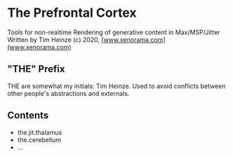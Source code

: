 # The Prefrontal Cortex
Tools for non-realtime Rendering of generative content in Max/MSP/Jitter
Written by Tim Heinze (c) 2020, [www.xenorama.com](www.xenorama.com)

## "THE" Prefix
THE are somewhat my initials: Tim Heinze.
Used to avoid conflicts between other people's abstractions and externals.

## Contents
* the.jit.thalamus
* the.cerebellum
* …
